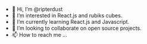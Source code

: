 - 👋 Hi, I’m @ripterdust
- 👀 I’m interested in React.js and rubiks cubes.
- 🌱 I’m currently learning React.js and Javascript.
- 💞️ I’m looking to collaborate on open source projects.
- 📫 How to reach me ...

<!---
ripterdust/ripterdust is a ✨ special ✨ repository because its `README.md` (this file) appears on your GitHub profile.
You can click the Preview link to take a look at your changes.
--->
